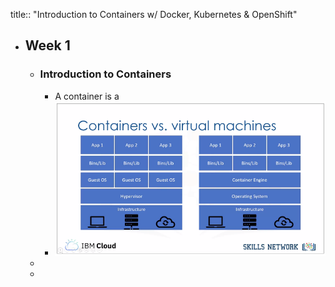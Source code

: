 title:: "Introduction to Containers w/ Docker, Kubernetes & OpenShift"

- ## Week 1
	- ### Introduction to Containers
		- A container is a
		- ![image.png](../assets/image_1659713334665_0.png)
	-
	-
